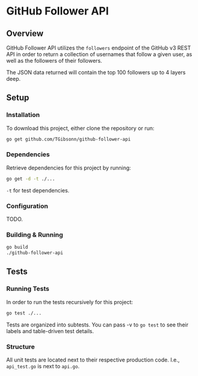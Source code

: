 # GitHub Follower API

## Overview

GitHub Follower API utilizes the `followers` endpoint of the GitHub v3 REST API in order to return a collection of usernames that follow a given user, as well as the followers of their followers.

The JSON data returned will contain the top 100 followers up to 4 layers deep.

## Setup

### Installation

To download this project, either clone the repository or run:

```bash
go get github.com/TGibsonn/github-follower-api
```

### Dependencies

Retrieve dependencies for this project by running:

```bash
go get -d -t ./...
```

`-t` for test dependencies.

### Configuration

TODO.

### Building & Running

```bash
go build
./github-follower-api
```

## Tests

### Running Tests

In order to run the tests recursively for this project:

```bash
go test ./...
```

Tests are organized into subtests. You can pass -v to `go test` to see their labels and table-driven test details.

### Structure

All unit tests are located next to their respective production code. I.e., `api_test.go` is next to `api.go`.
